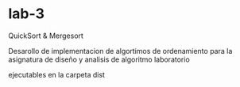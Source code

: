 # lab-3
QuickSort &amp; Mergesort

Desarollo de implementacion de algortimos de ordenamiento para la asignatura de diseño y analisis de algoritmo laboratorio 

ejecutables en la carpeta dist
